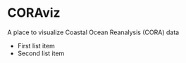 # CORAviz
A place to visualize Coastal Ocean Reanalysis (CORA) data

- First list item
- Second list item
